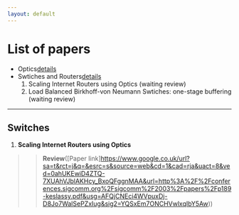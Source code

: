 ```yaml
---
layout: default
---
```



# [](#list) List of papers
  * Optics[details](#inference)
  * Swtiches and Routers[details](#inference)
    1. Scaling Internet Routers using Optics (waiting review)
    2. Load Balanced Birkhoff-von Neumann Swtiches: one-stage buffering (waiting review)

* * *
## <a id="train"></a>Switches
1. **Scaling Internet Routers using Optics**
> > **Review**([Paper link]https://www.google.co.uk/url?sa=t&rct=j&q=&esrc=s&source=web&cd=1&cad=rja&uact=8&ved=0ahUKEwiD4ZTQ-7XUAhVJblAKHcy_BxoQFggnMAA&url=http%3A%2F%2Fconferences.sigcomm.org%2Fsigcomm%2F2003%2Fpapers%2Fp189-keslassy.pdf&usg=AFQjCNEci4WVpuxDj-D8Jo7WalSePZxIug&sig2=YQSxEm7ONCHVwlxqIbY5Aw))
> >
